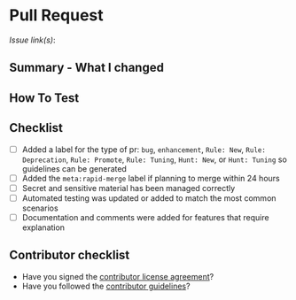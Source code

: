 <!--
Thank you for your interest in and contributing to Detection Rules!
There are a few simple things to check before submitting your pull request
that can help with the review process. You should delete these items
from your submission, but they are here to help bring them to your attention.
-->
# Pull Request

*Issue link(s)*:

<!--
  Add Related Issues / PRs for context. Eg:
    Related to elastic/repo#999
    Resolves #123
  If there is no issue link, take extra care to write a clear summary and label the PR just as you would label an issue to give additional context to reviewers.
-->

## Summary - What I changed

<!--
  Summarize your PR. Animated gifs are 💯. Code snippets are ⚡️. Examples & screenshots are 🔥
-->

## How To Test

<!--
  Some examples of what you could include here are:
  * Links to GitHub action results for CI test improvements
  * Sample data before/after screenshots (or short videos showing how something works)
  * Copy/pasted commands and output from the testing you did in your local terminal window
  * If tests run in GitHub, you can 🪁or 🔱, respectively, to indicate tests will run in CI
  * Query used in your stack to verify the change
-->

## Checklist

<!-- Delete any items that are not applicable to this PR. -->

- [ ] Added a label for the type of pr: `bug`, `enhancement`, `Rule: New`, `Rule: Deprecation`, `Rule: Promote`, `Rule: Tuning`, `Hunt: New`, or `Hunt: Tuning` so guidelines can be generated
- [ ] Added the `meta:rapid-merge` label if planning to merge within 24 hours
- [ ] Secret and sensitive material has been managed correctly
- [ ] Automated testing was updated or added to match the most common scenarios
- [ ] Documentation and comments were added for features that require explanation

## Contributor checklist

- Have you signed the [contributor license agreement](https://www.elastic.co/contributor-agreement)?
- Have you followed the [contributor guidelines](https://github.com/elastic/detection-rules/blob/main/CONTRIBUTING.md)?
